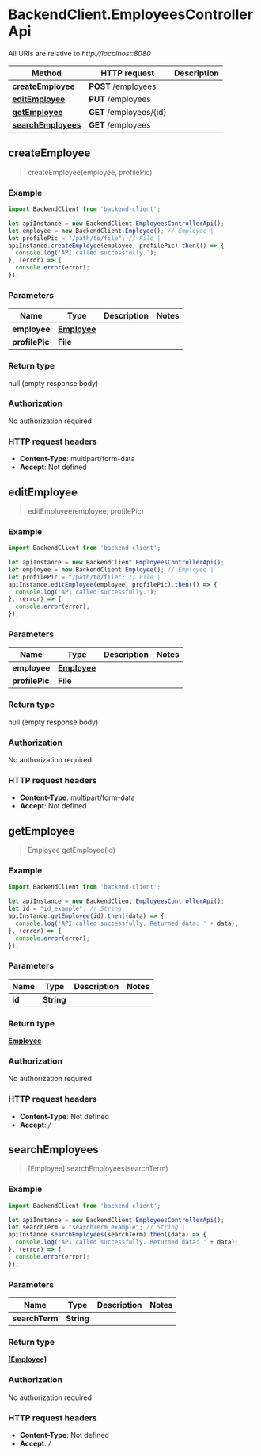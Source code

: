 # BackendClient.EmployeesControllerApi

All URIs are relative to *http://localhost:8080*

Method | HTTP request | Description
------------- | ------------- | -------------
[**createEmployee**](EmployeesControllerApi.md#createEmployee) | **POST** /employees | 
[**editEmployee**](EmployeesControllerApi.md#editEmployee) | **PUT** /employees | 
[**getEmployee**](EmployeesControllerApi.md#getEmployee) | **GET** /employees/{id} | 
[**searchEmployees**](EmployeesControllerApi.md#searchEmployees) | **GET** /employees | 



## createEmployee

> createEmployee(employee, profilePic)



### Example

```javascript
import BackendClient from 'backend-client';

let apiInstance = new BackendClient.EmployeesControllerApi();
let employee = new BackendClient.Employee(); // Employee | 
let profilePic = "/path/to/file"; // File | 
apiInstance.createEmployee(employee, profilePic).then(() => {
  console.log('API called successfully.');
}, (error) => {
  console.error(error);
});

```

### Parameters


Name | Type | Description  | Notes
------------- | ------------- | ------------- | -------------
 **employee** | [**Employee**](Employee.md)|  | 
 **profilePic** | **File**|  | 

### Return type

null (empty response body)

### Authorization

No authorization required

### HTTP request headers

- **Content-Type**: multipart/form-data
- **Accept**: Not defined


## editEmployee

> editEmployee(employee, profilePic)



### Example

```javascript
import BackendClient from 'backend-client';

let apiInstance = new BackendClient.EmployeesControllerApi();
let employee = new BackendClient.Employee(); // Employee | 
let profilePic = "/path/to/file"; // File | 
apiInstance.editEmployee(employee, profilePic).then(() => {
  console.log('API called successfully.');
}, (error) => {
  console.error(error);
});

```

### Parameters


Name | Type | Description  | Notes
------------- | ------------- | ------------- | -------------
 **employee** | [**Employee**](Employee.md)|  | 
 **profilePic** | **File**|  | 

### Return type

null (empty response body)

### Authorization

No authorization required

### HTTP request headers

- **Content-Type**: multipart/form-data
- **Accept**: Not defined


## getEmployee

> Employee getEmployee(id)



### Example

```javascript
import BackendClient from 'backend-client';

let apiInstance = new BackendClient.EmployeesControllerApi();
let id = "id_example"; // String | 
apiInstance.getEmployee(id).then((data) => {
  console.log('API called successfully. Returned data: ' + data);
}, (error) => {
  console.error(error);
});

```

### Parameters


Name | Type | Description  | Notes
------------- | ------------- | ------------- | -------------
 **id** | **String**|  | 

### Return type

[**Employee**](Employee.md)

### Authorization

No authorization required

### HTTP request headers

- **Content-Type**: Not defined
- **Accept**: */*


## searchEmployees

> [Employee] searchEmployees(searchTerm)



### Example

```javascript
import BackendClient from 'backend-client';

let apiInstance = new BackendClient.EmployeesControllerApi();
let searchTerm = "searchTerm_example"; // String | 
apiInstance.searchEmployees(searchTerm).then((data) => {
  console.log('API called successfully. Returned data: ' + data);
}, (error) => {
  console.error(error);
});

```

### Parameters


Name | Type | Description  | Notes
------------- | ------------- | ------------- | -------------
 **searchTerm** | **String**|  | 

### Return type

[**[Employee]**](Employee.md)

### Authorization

No authorization required

### HTTP request headers

- **Content-Type**: Not defined
- **Accept**: */*

